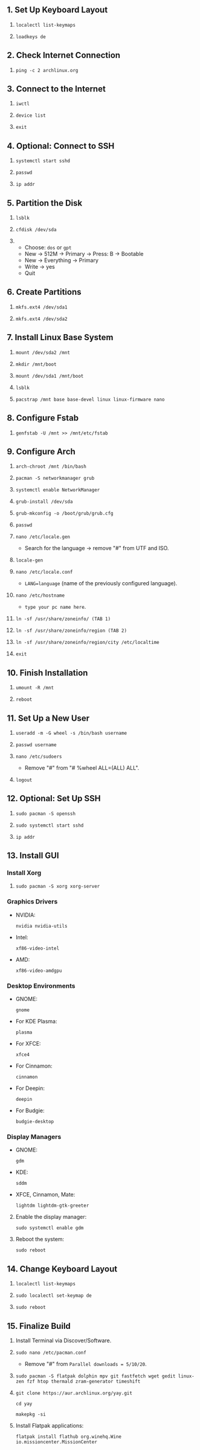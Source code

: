 ## 1. Set Up Keyboard Layout

1. 
   ```
   localectl list-keymaps
   ```
2. 
   ```
   loadkeys de
   ```

## 2. Check Internet Connection

1. 
   ```
   ping -c 2 archlinux.org
   ```

## 3. Connect to the Internet

1. 
   ```
   iwctl
   ```
2. 
   ```
   device list
   ```
3. 
   ```
   exit
   ```

## 4. Optional: Connect to SSH

1. 
   ```
   systemctl start sshd
   ```
2. 
   ```
   passwd
   ```
3. 
   ```
   ip addr
   ```

## 5. Partition the Disk

1. 
   ```
   lsblk
   ```
2. 
   ```
   cfdisk /dev/sda
   ```

3. - Choose: `dos` or `gpt`
   - New -> 512M -> Primary -> Press: B -> Bootable
   - New -> Everything -> Primary
   - Write -> yes
   - Quit

## 6. Create Partitions

1. 
   ```
   mkfs.ext4 /dev/sda1
   ```
2. 
   ```
   mkfs.ext4 /dev/sda2
   ```

## 7. Install Linux Base System

1. 
   ```
   mount /dev/sda2 /mnt
   ```
2. 
   ```
   mkdir /mnt/boot
   ```
3. 
   ```
   mount /dev/sda1 /mnt/boot
   ```
4. 
   ```
   lsblk
   ```
5. 
   ```
   pacstrap /mnt base base-devel linux linux-firmware nano
   ```

## 8. Configure Fstab

1. 
   ```
   genfstab -U /mnt >> /mnt/etc/fstab
   ```

## 9. Configure Arch

1. 
   ```
   arch-chroot /mnt /bin/bash
   ```
2. 
   ```
   pacman -S networkmanager grub
   ```
3. 
   ```
   systemctl enable NetworkManager
   ```
4. 
   ```
   grub-install /dev/sda
   ```
5. 
   ```
   grub-mkconfig -o /boot/grub/grub.cfg
   ```
6. 
   ```
   passwd
   ```
7. 
   ```
   nano /etc/locale.gen
   ```
   - Search for the language -> remove "#" from UTF and ISO.

8. 
   ```
   locale-gen
   ```
9. 
   ```
   nano /etc/locale.conf
   ```
   - `LANG=language` (name of the previously configured language).

10. 
    ```
    nano /etc/hostname
    ```
    - `type your pc name here`.

11. 
    ```
    ln -sf /usr/share/zoneinfo/ (TAB 1)
    ```
12. 
    ```
    ln -sf /usr/share/zoneinfo/region (TAB 2)
    ```
13. 
    ```
    ln -sf /usr/share/zoneinfo/region/city /etc/localtime
    ```
14. 
    ```
    exit
    ```

## 10. Finish Installation 

1. 
   ```
   umount -R /mnt
   ```
2. 
   ```
   reboot
   ```

## 11. Set Up a New User

1. 
   ```
   useradd -m -G wheel -s /bin/bash username
   ```
2. 
   ```
   passwd username
   ```
3. 
   ```
   nano /etc/sudoers
   ```
   - Remove "#" from "# %wheel ALL=(ALL) ALL".

4. 
   ```
   logout
   ```

## 12. Optional: Set Up SSH

1. 
   ```
   sudo pacman -S openssh
   ```
2. 
   ```
   sudo systemctl start sshd
   ```
3. 
   ```
   ip addr
   ```

## 13. Install GUI

### Install Xorg

1. 
   ```
   sudo pacman -S xorg xorg-server
   ```

### Graphics Drivers

- NVIDIA:
   ```
   nvidia nvidia-utils
   ```
- Intel:
   ```
   xf86-video-intel
   ```
- AMD:
   ```
   xf86-video-amdgpu
   ```

### Desktop Environments

- GNOME:
   ```
   gnome
   ```
- For KDE Plasma:
   ```
   plasma
   ```
- For XFCE:
   ```
  xfce4
   ```
- For Cinnamon:
   ```
   cinnamon
   ```
- For Deepin:
   ```
   deepin 
   ```
- For Budgie:
   ```
   budgie-desktop
   ```

### Display Managers

- GNOME: 
   ```
   gdm
   ```
- KDE: 
   ```
   sddm
   ```
- XFCE, Cinnamon, Mate: 
   ```
   lightdm lightdm-gtk-greeter
   ```

2. Enable the display manager:
   ```
   sudo systemctl enable gdm
   ```

3. Reboot the system:
   ```
   sudo reboot
   ```

## 14. Change Keyboard Layout

1. 
   ```
   localectl list-keymaps
   ```
2. 
   ```
   sudo localectl set-keymap de
   ```
3. 
   ```
   sudo reboot
   ```

## 15. Finalize Build

1. Install Terminal via Discover/Software.
2. 
   ```
   sudo nano /etc/pacman.conf
   ```
   - Remove "#" from `Parallel downloads = 5/10/20`.
  
3.  
   ```
   sudo pacman -S flatpak dolphin mpv git fastfetch wget gedit linux-zen fzf htop thermald zram-generator timeshift
4. 
   ```
   git clone https://aur.archlinux.org/yay.git
   ```
    
   ```
   cd yay
   ```
    
   ```
   makepkg -si
   ```


5. Install Flatpak applications:
   ```
   flatpak install flathub org.winehq.Wine io.missioncenter.MissionCenter
   ```

